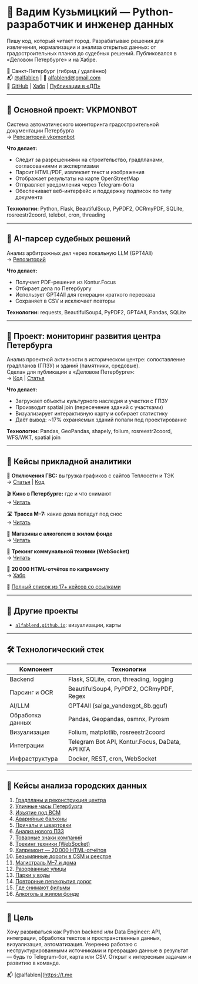 # 🚀 Вадим Кузьмицкий — Python-разработчик и инженер данных

Пишу код, который читает город. Разрабатываю решения для извлечения, нормализации и анализа открытых данных: от градостроительных планов до судебных решений. Публиковался в «Деловом Петербурге» и на Хабре.

📍 Санкт-Петербург (гибрид / удалённо)  
📬 [@alfablen](https://t.me/alfablen) | 📧 alfablend@gmail.com  
🔗 [GitHub](https://github.com/alfablend) | [Хабр](https://habr.com/ru/users/alfablend/) | [Публикации в «ДП»](https://www.dp.ru/search?skip=0&isTag=false&sortType=2&searchString=%D0%92%D0%B0%D0%B4%D0%B8%D0%BC%20%D0%9A%D1%83%D0%B7%D1%8C%D0%BC%D0%B8%D1%86%D0%BA%D0%B8%D0%B9&isAuthor=true)

---

## 🧰 Основной проект: VKPMONBOT

Система автоматического мониторинга градостроительной документации Петербурга  
→ [Репозиторий vkpmonbot](https://github.com/alfablend/vkpmonbot)

**Что делает:**
- Следит за разрешениями на строительство, градпланами, согласованиями и экспертизами
- Парсит HTML/PDF, извлекает текст и изображения
- Отображает результаты на карте OpenStreetMap
- Отправляет уведомления через Telegram-бота
- Обеспечивает веб-интерфейс и поддержку подписок по типу документа

**Технологии:** Python, Flask, BeautifulSoup, PyPDF2, OCRmyPDF, SQLite, rosreestr2coord, telebot, cron, threading

---

## 🧠 AI-парсер судебных решений

Анализ арбитражных дел через локальную LLM (GPT4All)  
→ [Репозиторий](https://github.com/alfablend/spbmon/blob/main/arbitr/)

**Что делает:**
- Получает PDF-решения из Kontur.Focus  
- Отбирает дела по Петербургу  
- Использует GPT4All для генерации краткого пересказа  
- Сохраняет в CSV и исключает повторы

**Технологии:** requests, BeautifulSoup4, PyPDF2, GPT4All, Pandas, SQLite

---

## 🧱 Проект: мониторинг развития центра Петербурга

Анализ проектной активности в историческом центре: сопоставление градпланов (ГПЗУ) и зданий (памятники, средовые).  
Сделан для публикации в «Деловом Петербурге»:  
→ [Код](https://github.com/alfablend/data-engineering/tree/main/center_reconstruction) | [Статья](https://www.dp.ru/a/2025/06/17/v-centre-peterburga-potencialno)

**Что делает:**
- Загружает объекты культурного наследия и участки с ГПЗУ
- Производит spatial join (пересечение зданий с участками)
- Визуализирует интерактивную карту и собирает статистику
- Даёт вывод: ~17% охраняемых зданий попали под проектирование

**Технологии:** Pandas, GeoPandas, shapely, folium, rosreestr2coord, WFS/WKT, spatial join

---


## 📌 Кейсы прикладной аналитики

🧯 **Отключения ГВС:** выгрузка графиков с сайтов Теплосети и ТЭК  
→ [Статья](https://www.dp.ru/a/2025/06/10/suhoj-zakon-kakie-doma-v) | [Код](https://github.com/alfablend/data-engineering/tree/main/hot_water_outages)

🎬 **Кино в Петербурге:** где и что снимают  
→ [Читать](https://www.dp.ru/a/2024/07/23/po-zakonam-zhanra-bolee-sotni)

🛣️ **Трасса М–7:** какие дома попадут под снос  
→ [Читать](https://www.dp.ru/a/2024/09/17/proekt-trassi-m7-cherez-udelnij)

🏬 **Магазины с алкоголем в жилом фонде**  
→ [Читать](https://www.dp.ru/a/2024/06/25/chislo-magazinov-s-alkogolem)

🧽 **Трекинг коммунальной техники (WebSocket)**  
→ [Читать](https://www.dp.ru/a/2025/03/31/litri-na-kilometri-kak-chistjat)

📄 **20 000 HTML-отчётов по капремонту**  
→ [Хабр](https://habr.com/ru/articles/891704/)

📎 [Полный список из 17+ кейсов со ссылками](#📌-кейсы-анализа-городских-данных)

---

## 💼 Другие проекты

- [`alfablend.github.io`](https://github.com/alfablend/alfablend.github.io): визуализации, карты

---

## 🛠 Технологический стек

| Компонент         | Технологии                                                                 |
|-------------------|----------------------------------------------------------------------------|
| Backend           | Flask, SQLite, cron, threading, logging                                    |
| Парсинг и OCR     | BeautifulSoup4, PyPDF2, OCRmyPDF, Regex                                    |
| AI/LLM            | GPT4All (saiga_yandexgpt_8b.gguf)                                           |
| Обработка данных  | Pandas, Geopandas, osmnx, Pyrosm                                            |
| Визуализация      | Folium, matplotlib, rosreestr2coord                                         |
| Интеграции        | Telegram Bot API, Kontur.Focus, DaData, API КГА                            |
| Инфраструктура    | Docker, REST, cron, WebSocket                                               |

---

## 📌 Кейсы анализа городских данных

1. [Градпланы и реконструкция центра](https://www.dp.ru/a/2025/06/17/v-centre-peterburga-potencialno)  
2. [Уличные часы Петербурга](https://www.dp.ru/a/2025/06/12/simvoli-vremeni-peterburg)  
3. [Изъятие под ВСМ](https://www.dp.ru/a/2025/06/02/vnimaniju-vstrechajushhih-v-peterburge)  
4. [Аварийные балконы](https://www.dp.ru/a/2025/05/21/opasnost-svishe-tisjachi-starih)  
5. [Причалы и швартовки](https://www.dp.ru/a/2025/04/29/prichali-upetropavlovki-i)  
6. [Анализ нового ПЗЗ](https://www.dp.ru/a/2025/04/19/iskazhaet-sredu-v-centre)  
7. [Товарные знаки компаний](https://www.dp.ru/a/2025/04/15/v-peterburge-chashhe-vsego-registrirujut)  
8. [Трекинг техники (WebSocket)](https://www.dp.ru/a/2025/03/31/litri-na-kilometri-kak-chistjat)  
9. [Капремонт — 20 000 HTML-отчётов](https://www.dp.ru/a/2025/03/17/bolshuju-chast-dolgov-za-kapremont)  
10. [Безымянные дороги в OSM и реестре](https://www.dp.ru/a/2024/12/12/v-peterburge-nashlos-bolee)  
11. [Магистраль М–7 и дома](https://www.dp.ru/a/2024/09/17/proekt-trassi-m7-cherez-udelnij)  
12. [Разорванные улицы](https://www.dp.ru/a/2024/09/03/razdeljaj-ivlastvuj-v-peterburge)  
13. [Парки у воды](https://www.dp.ru/a/2024/08/28/plivjom-po-techeniju-plan-beglova)  
14. [Повторные перекрытия дорог](https://www.dp.ru/a/2024/08/06/ot-remonta-do-remonta-kakie)  
15. [Где снимают фильмы](https://www.dp.ru/a/2024/07/23/po-zakonam-zhanra-bolee-sotni)  
16. [Алкоголь в жилом фонде](https://www.dp.ru/a/2024/06/25/chislo-magazinov-s-alkogolem)

---

## 🎯 Цель

Хочу развиваться как Python backend или Data Engineer: API, интеграции, обработка текстов и пространственных данных, визуализация, автоматизация. Уверенно работаю с неструктурированными источниками и превращаю данные в результат — будь то Telegram-бот, карта или CSV. Открыт к интересным задачам и развитию в команде.

📬 [@alfablen](https://t.me